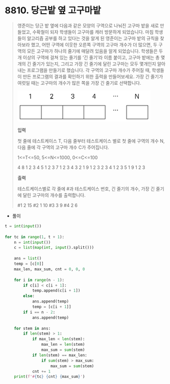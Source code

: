 # 8810. 당근밭 옆 고구마밭

> 영준이는 당근 밭 옆에 다음과 같은 모양의 구역으로 나눠진 고구마 밭을 새로 만들었고, 수확철이 되자 학생들이 고구마를 캐러 방문하게 되었습니다. 마침 학생들이 알고리즘 공부를 하고 있다는 것을 알게 된 영준이는 고구마 밭의 규칙을 찾아보라 했고, 어떤 구역에 이웃한 오른쪽 구역의 고구마 개수가 더 많으면, 두 구역의 모든 고구마가 하나의 줄기에 매달려 있음을 알게 되었습니다. 학생들은 두개 이상의 구역에 걸쳐 있는 줄기를 ‘긴 줄기’라 이름 붙이고, 고구마 밭에는 총 몇 개의 긴 줄기가 있는지, 그리고 가장 긴 줄기에 달린 고구마는 모두 몇개인지 알아내는 프로그램을 만들기로 했습니다. 각 구역의 고구마 개수가 주어질 때, 학생들이 만든 프로그램의 결과를 확인하기 위한 출력을 만들어보세요. 가장 긴 줄기가 여럿일 때는 고구마의 개수가 많은 쪽을 가장 긴 줄기로 선택합니다.
>
> ![image-20210822201055050](08810-당근밭_옆_고구마밭.assets/image-20210822201055050.png)
>
> **입력**
>
> 첫 줄에 테스트케이스 T, 다음 줄부터 테스트케이스 별로 첫 줄에 구역의 개수 N, 다음 줄에 각 구역의 고구마 개수 C가 주어집니다.
>
> 1<=T<=50, 5<=N<=1000, 0<=C<=100
>
>  4
> 8
> 1 2 3 4 5 1 2 3
> 7
> 1 2 3 4 3 2 1
> 9
> 1 2 3 2 3 4 1 2 3
> 5
> 1 9 1 2 3
>
> **출력**
>
> 테스트케이스별로 각 줄에 #과 테스트케이스 번호, 긴 줄기의 개수, 가장 긴 줄기에 달린 고구마의 개수를 출력합니다.
>
> \#1 2 15
> \#2 1 10
> \#3 3 9
> \#4 2 6

- 풀이

```python
t = int(input())

for tc in range(1, t + 1):
    n = int(input())
    c = list(map(int, input().split()))

    ans = list()
    temp = [c[0]]
    max_len, max_sum, cnt = 0, 0, 0

    for i in range(n - 1):
        if c[i] < c[i + 1]:
            temp.append(c[i + 1])
        else:
            ans.append(temp)
            temp = [c[i + 1]]
        if i == n - 2:
            ans.append(temp)

    for stem in ans:
        if len(stem) > 1:
            if max_len < len(stem):
                max_len = len(stem)
                max_sum = sum(stem)
            if len(stem) == max_len:
                if sum(stem) > max_sum:
                    max_sum = sum(stem)
            cnt += 1
    print(f'#{tc} {cnt} {max_sum}')
```

